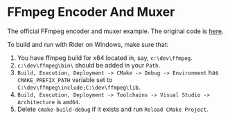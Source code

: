 # FFmpeg Encoder And Muxer

The official FFmpeg encoder and muxer example. The original code
is [here](https://github.com/FFmpeg/FFmpeg/blob/master/doc/examples/mux.c).

To build and run with Rider on Windows, make sure that:

1. You have ffmpeg build for x64 located in, say, `c:\dev\ffmpeg`.
2. `c:\dev\ffmpeg\bin\` should be added in your `Path`.
3. `Build, Execution, Deployment -> CMake -> Debug -> Environment` has `CMAKE_PREFIX_PATH` variable set to `C:\dev\ffmpeg\include;C:\dev\ffmpeg\lib`.
4. `Build, Execution, Deployment -> Toolchains -> Visual Studio -> Architecture` is `amd64`.
5. Delete `cmake-build-debug` if it exists and run `Reload CMake Project`. 

